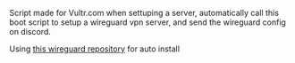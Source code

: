 Script made for Vultr.com when settuping a server, automatically call this boot script to setup a wireguard vpn server, and send the wireguard config on discord.

Using [this wireguard repository](https://github.com/hwdsl2/wireguard-install) for auto install
